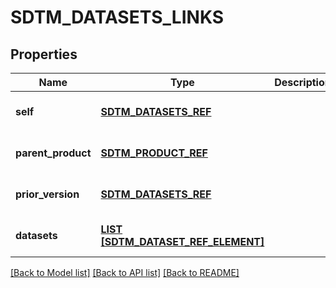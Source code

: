 # SDTM_DATASETS_LINKS

## Properties
Name | Type | Description | Notes
------------ | ------------- | ------------- | -------------
**self** | [**SDTM_DATASETS_REF**](SdtmDatasetsRef.md) |  | [optional] [default to null]
**parent_product** | [**SDTM_PRODUCT_REF**](SdtmProductRef.md) |  | [optional] [default to null]
**prior_version** | [**SDTM_DATASETS_REF**](SdtmDatasetsRef.md) |  | [optional] [default to null]
**datasets** | [**LIST [SDTM_DATASET_REF_ELEMENT]**](SdtmDatasetRefElement.md) |  | [optional] [default to null]

[[Back to Model list]](../README.md#documentation-for-models) [[Back to API list]](../README.md#documentation-for-api-endpoints) [[Back to README]](../README.md)


